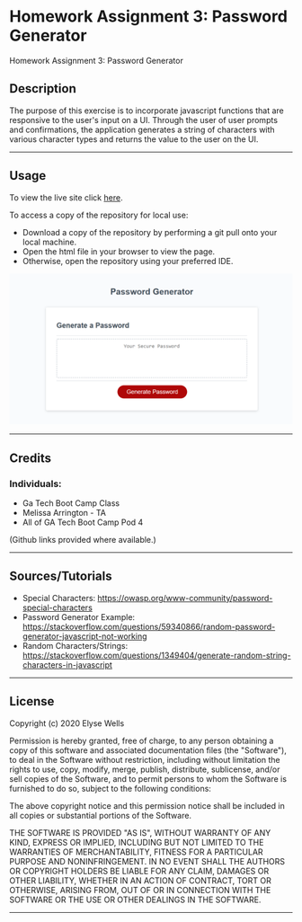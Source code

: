 # Homework Assignment 3: Password Generator
Homework Assignment 3: Password Generator

## Description

The purpose of this exercise is to incorporate javascript functions that are responsive to the user's input on a UI.  Through the user of user prompts and confirmations, the application generates a string of characters with various character types and returns the value to the user on the UI.

---
## Usage

To view the live site click [here](https://ewells89.github.io/bootcamp-homework03-password-generator/).

To access a copy of the repository for local use:
* Download a copy of the repository by performing a git pull onto your local machine.
* Open the html file in your browser to view the page.
* Otherwise, open the repository using your preferred IDE.


![screenshotofpage](/assets/screenshot-01.png)


---
## Credits

### Individuals:
* Ga Tech Boot Camp Class
* Melissa Arrington - TA
* All of GA Tech Boot Camp Pod 4

(Github links provided where available.)

---

## Sources/Tutorials
* Special Characters: https://owasp.org/www-community/password-special-characters
* Password Generator Example: https://stackoverflow.com/questions/59340866/random-password-generator-javascript-not-working
* Random Characters/Strings: https://stackoverflow.com/questions/1349404/generate-random-string-characters-in-javascript


---
## License

Copyright (c) 2020 Elyse Wells

Permission is hereby granted, free of charge, to any person obtaining a copy
of this software and associated documentation files (the "Software"), to deal
in the Software without restriction, including without limitation the rights
to use, copy, modify, merge, publish, distribute, sublicense, and/or sell
copies of the Software, and to permit persons to whom the Software is
furnished to do so, subject to the following conditions:

The above copyright notice and this permission notice shall be included in all
copies or substantial portions of the Software.

THE SOFTWARE IS PROVIDED "AS IS", WITHOUT WARRANTY OF ANY KIND, EXPRESS OR
IMPLIED, INCLUDING BUT NOT LIMITED TO THE WARRANTIES OF MERCHANTABILITY,
FITNESS FOR A PARTICULAR PURPOSE AND NONINFRINGEMENT. IN NO EVENT SHALL THE
AUTHORS OR COPYRIGHT HOLDERS BE LIABLE FOR ANY CLAIM, DAMAGES OR OTHER
LIABILITY, WHETHER IN AN ACTION OF CONTRACT, TORT OR OTHERWISE, ARISING FROM,
OUT OF OR IN CONNECTION WITH THE SOFTWARE OR THE USE OR OTHER DEALINGS IN THE
SOFTWARE.

---